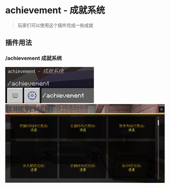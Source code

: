 # achievement - 成就系统

> 玩家们可以使用这个插件完成一些成就

## 插件用法

### /achievement 成就系统

![alt text](/public/12.png)
![alt text](/public/12-2.png)
